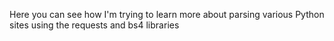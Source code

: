 Here you can see how I'm trying to learn more about parsing various Python sites using the requests and bs4 libraries
